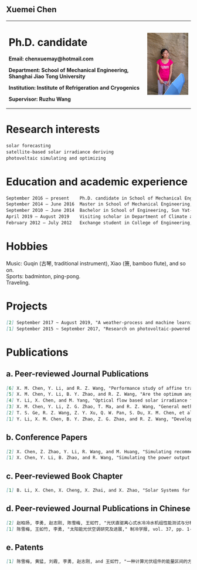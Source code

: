 ## Xuemei Chen
<table border="0">
  <tr>
    <td width="75%">
      <h1>Ph.D. candidate</h1>
      <p><b>Email: chenxuemay@hotmail.com</b></p>
      <p><b>Department: School of Mechanical Engineering, Shanghai Jiao Tong University</b></p>
      <p><b>Institution: Institute of Refrigeration and Cryogenics</b></p>
      <p><b>Supervisor: Ruzhu Wang</b></p>
    </td>
    <td width="25%">
      <img src="./764.jpg" width="100%">
    </td>
  </tr>
</table>

# Research interests
```markdown
solar forecasting
satellite-based solar irradiance deriving
photovoltaic simulating and optimizing
```

# Education and academic experience
```markdown
September 2016 – present	Ph.D. candidate in School of Mechanical Engineering, Shanghai Jiao Tong University (SJTU), Shanghai, China
September 2014 – June 2016	Master in School of Mechanical Engineering, Shanghai Jiao Tong University (SJTU), Shanghai, China
September 2010 – June 2014	Bachelor in School of Engineering, Sun Yat-Sen University (SYSU), Guangzhou, China
April 2019 – August 2019	Visiting scholar in Department of Climate and Space Sciences and Engineering, University of Michigan (UM), Ann Arbor, USA
February 2012 – July 2012	Exchange student in College of Engineering, National Chung Cheng University (CCU), Taiwan, China
```

# Hobbies 
Music: Guqin (古琴, traditional instrument), Xiao (箫, bamboo flute), and so on.   
Sports: badminton, ping-pong.   
Traveling.


# Projects
```markdown
[2] September 2017 ~ August 2019, "A weather-process and machine learning combined approach to improve solar forecast for PV power generation",field: data science in renewable energies. Collaborative project between Shanghai Jiao Tong University and University of Michigan in 2017.
[1] September 2015 ~ September 2017, "Research on photovoltaic-powered air conditioners". Collaborative project between Gree Electric Appliances, Inc. of Zhuhai and Shanghai Jiao Tong University.
```

# Publications
## a. Peer-reviewed Journal Publications
```markdown
[6] X. M. Chen, Y. Li, and R. Z. Wang, "Performance study of affine transformation and the advanced clear-sky model to improve intra-day solar forecasts," Journal of Renewable and Sustainable Energy, 2020. (Under review)
[5] X. M. Chen, Y. Li, B. Y. Zhao, and R. Z. Wang, "Are the optimum angles of photovoltaic systems so important?" Renewable and Sustainable Energy Reviews, vol. 124, p. 109791, 2020.
[4] Y. Li, X. Chen, and M. Yang, "Optical flow based solar irradiance forecasting in satellite images," presented at the 2019 IEEE International Conference on Real-time Computing and Robotics (RCAR), Irkutsk, Russia, 2019.
[3] X. M. Chen, Y. Li, Z. G. Zhao, T. Ma, and R. Z. Wang, "General method to obtain recommended tilt and azimuth angles for photovoltaic systems worldwide," Solar Energy, vol. 172, pp. 46-57, 2018.
[2] T. S. Ge, R. Z. Wang, Z. Y. Xu, Q. W. Pan, S. Du, X. M. Chen, et al., "Solar heating and cooling: Present and future development," Renewable Energy, 2018.
[1] Y. Li, X. M. Chen, B. Y. Zhao, Z. G. Zhao, and R. Z. Wang, "Development of a PV performance model for power output simulation at minutely resolution," Renewable Energy, vol. 111, pp. 732-739, 2017.
```
## b. Conference Papers
```markdown
[2] X. Chen, Z. Zhao, Y. Li, R. Wang, and M. Huang, "Simulating recommended tilt and azimuth angles for photovoltaic-powered air conditioners by clear-sky irradiance model," presented at the 6th International Conference on Cryogenics and Refrigeration, Shanghai Jiao Tong University, Shanghai, China, 2018.
[1] X. Chen, Y. Li, B. Zhao, and R. Wang, "Simulating the power output and efficiency of beam and diffuse radiation received by photovoltaic modules," presented at the 5th International Conference on Nuclear and Renewable Energy Resources, Hefei, Anhui, China, 2016.
```
## c. Peer-reviewed Book Chapter
```markdown
[1] B. Li, X. Chen, X. Cheng, X. Zhai, and X. Zhao, "Solar Systems for Urban Building Applications - Heating, Cooling, Hot Water, and Power Supply," in Advanced energy efficiency technologies for solar heating, cooling and power generation, X. Zhao and X. Ma, Eds., Cham, Switzerland: Springer International Publishing, 2019.
```
## d. Peer-reviewed Journal Publications in Chinese
```markdown
[2] 赵柏扬, 李勇, 赵志刚, 陈雪梅, 王如竹, "光伏直驱离心式水冷冷水机组性能测试与分析," 化工学报, vol. 67, pp. 284-290, 2016.
[1] 陈雪梅, 王如竹, 李勇, "太阳能光伏空调研究及进展," 制冷学报, vol. 37, pp. 1-9, 2016.
```
## e. Patents
```markdown
[1] 陈雪梅, 黄猛, 刘霞, 李勇, 赵志刚, and 王如竹, "一种计算光伏组件的能量区间的方法," 中国 Patent, 2019.08.02, 2019.
```
